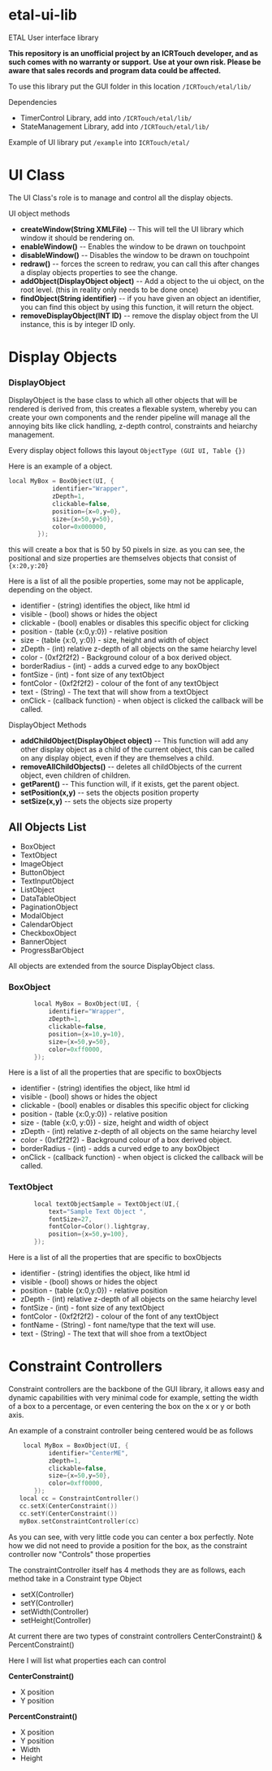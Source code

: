 # etal-ui-lib
ETAL User interface library 

**This repository is an unofficial project by an ICRTouch developer, and as such comes with no warranty or support.**
**Use at your own risk. Please be aware that sales records and program data could be affected.**

To use this library
put the GUI folder in this location 
`/ICRTouch/etal/lib/`

Dependencies 
 - TimerControl Library, add into `/ICRTouch/etal/lib/`
 - StateManagement Library, add into `/ICRTouch/etal/lib/`
 

Example of UI library
put `/example` into
 `ICRTouch/etal/`


 # UI Class
 The UI Class's role is to manage and control all the display objects.
 
 UI object methods
  - **createWindow(String XMLFile)**
  -- This will tell the UI library which window it should be rendering on.
  - **enableWindow()**
  -- Enables the window to be drawn on touchpoint
  - **disableWindow()**
  -- Disables the window to be drawn on touchpoint
  - **redraw()**
  -- forces the screen to redraw, you can call this after changes a display objects properties to see the change.
  - **addObject(DisplayObject object)**
  --  Add a object to the ui object, on the root level. (this in reality only needs to be done once)
  - **findObject(String identifier)**
  -- if you have given an object an identifier, you can find this object by using this function, it will return the object.
  - **removeDisplayObject(INT ID)**
  -- remove the display object from the UI instance, this is by integer ID only.
 
 # Display Objects


 ### DisplayObject
DisplayObject is the base class to which all other objects that will be rendered is derived from, this creates a flexable system, whereby you can create your own components and the render pipeline will manage all the annoying bits like click handling, z-depth control, constraints and heiarchy management.

Every display object follows this layout
`ObjectType (GUI UI, Table {})`

Here is an example of a object.
```moc
local MyBox = BoxObject(UI, {
			identifier="Wrapper",
			zDepth=1,
			clickable=false,
			position={x=0,y=0},
			size={x=50,y=50},
			color=0x000000,
		});
```
this will create a box that is 50 by 50 pixels in size.
as you can see, the positional and size properties are themselves objects that consist of
`{x:20,y:20}`

Here is a list of all the posible properties, some may not be applicaple, depending on the object.
 - identifier - (string) identifies the object, like html id
 - visible - (bool) shows or hides the object
 - clickable - (bool) enables or disables this specific object for clicking
 - position - (table {x:0,y:0}) - relative position
 - size - (table {x:0, y:0}) - size, height and width of object
 - zDepth - (int) relative z-depth of all objects on the same heiarchy level
 - color - (0xf2f2f2) - Background colour of a box derived object.
 - borderRadius - (int) - adds a curved edge to any boxObject
 - fontSize - (int) - font size of any textObject
 - fontColor - (0xf2f2f2) - colour of the font of any textObject
 - text - (String) - The text that will show from a textObject
 - onClick - (callback function) - when object is clicked the callback will be called.
 

DisplayObject Methods
 - **addChildObject(DisplayObject object)**
 -- This function will add any other display object as a child of the current object, this can be called on any display object, even if they are themselves a child.
 - **removeAllChildObjects()**
 -- deletes all childObjects of the current object, even children of children.
 - **getParent()**
 -- This function will, if it exists, get the parent object.
 - **setPosition(x,y)**
 -- sets the objects position property
 - **setSize(x,y)**
 -- sets the objects size property

## All Objects List
 - BoxObject
 - TextObject
 - ImageObject
 - ButtonObject
 - TextInputObject
 - ListObject
 - DataTableObject
 - PaginationObject
 - ModalObject
 - CalendarObject
 - CheckboxObject
 - BannerObject
 - ProgressBarObject

 All objects are extended from the source DisplayObject class.

### BoxObject
 ```moc
        local MyBox = BoxObject(UI, {
			identifier="Wrapper",
			zDepth=1,
			clickable=false,
			position={x=10,y=10},
			size={x=50,y=50},
			color=0xff0000,
		});
 ```
Here is a list of all the properties that are specific to boxObjects
 - identifier - (string) identifies the object, like html id
 - visible - (bool) shows or hides the object
 - clickable - (bool) enables or disables this specific object for clicking
 - position - (table {x:0,y:0}) - relative position
 - size - (table {x:0, y:0}) - size, height and width of object
 - zDepth - (int) relative z-depth of all objects on the same heiarchy level
 - color - (0xf2f2f2) - Background colour of a box derived object.
 - borderRadius - (int) - adds a curved edge to any boxObject
 - onClick - (callback function) - when object is clicked the callback will be called.

### TextObject
 ```moc
        local textObjectSample = TextObject(UI,{
			text="Sample Text Object ",
			fontSize=27,
			fontColor=Color().lightgray,
			position={x=50,y=100},
		});
 ```
Here is a list of all the properties that are specific to boxObjects
 - identifier - (string) identifies the object, like html id
 - visible - (bool) shows or hides the object
 - position - (table {x:0,y:0}) - relative position
 - zDepth - (int) relative z-depth of all objects on the same heiarchy level
 - fontSize - (int) - font size of any textObject
 - fontColor - (0xf2f2f2) - colour of the font of any textObject
 - fontName - (String) - font name/type that the text will use.
 - text - (String) - The text that will shoe from a textObject


 # Constraint Controllers
 Constraint controllers are the backbone of the GUI library, it allows easy and dynamic capabilities with very minimal code
 for example, setting the width of a box to a percentage, or even centering the box on the x or y or both axis. 
 
 An example of a constraint controller being centered would be as follows
 ```moc
	 local MyBox = BoxObject(UI, {
			identifier="CenterME",
			zDepth=1,
			clickable=false,
			size={x=50,y=50},
			color=0xff0000,
		});
	local cc = ConstraintController()
	cc.setX(CenterConstraint())
	cc.setY(CenterConstraint())
	myBox.setConstraintController(cc)
 ```
As you can see, with very little code you can center a box perfectly.
Note how we did not need to provide a position for the box, as the constraint controller now "Controls" those properties

The constraintController itself has 4 methods they are as follows, each method take in a Constraint type Object
 - setX(Controller)
 - setY(Controller)
 - setWidth(Controller)
 - setHeight(Controller)

At current there are two types of constraint controllers
CenterConstraint() & PercentConstraint()

Here I will list what properties each can control

**CenterConstraint()**
 - X position
 - Y position

**PercentConstraint()**
 - X position
 - Y position
 - Width
 - Height
